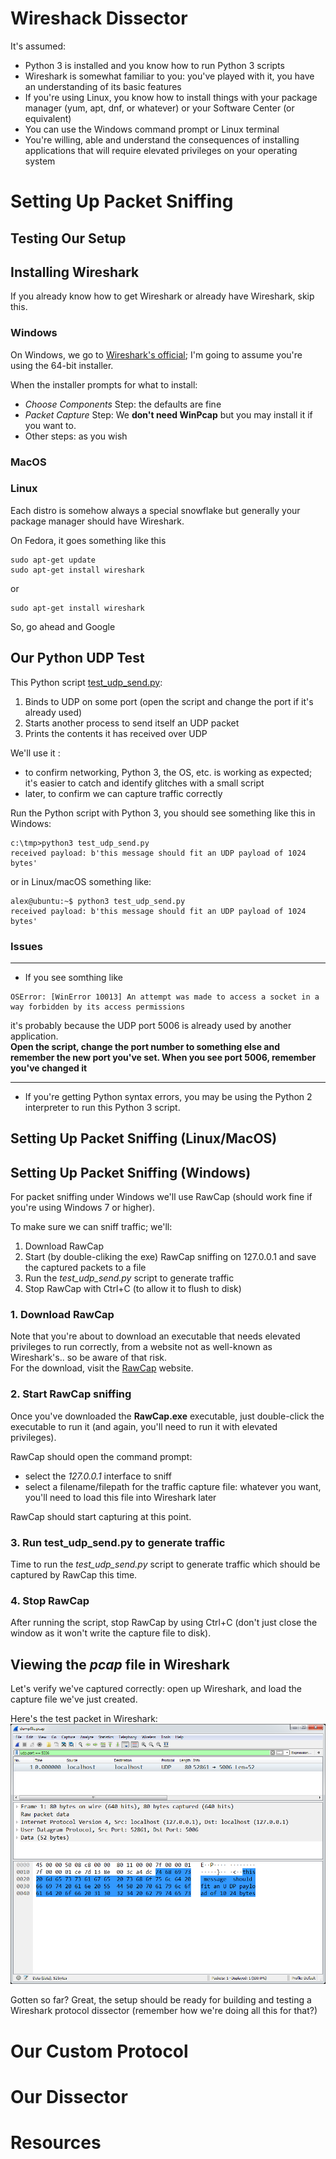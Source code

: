 # Wireshack Dissector



It's assumed:
+ Python 3 is installed and you know how to run Python 3 scripts
+ Wireshark is somewhat familiar to you: you've played with it, you have an understanding of its basic features 
+ If you're using Linux, you know how to install things with your package manager (yum, apt, dnf, or whatever) or your Software Center (or equivalent)
+ You can use the Windows command prompt or Linux terminal
+ You're willing, able and understand the consequences of installing applications that will require elevated privileges on your operating system

# Setting Up Packet Sniffing

## Testing Our Setup

## Installing Wireshark
If you already know how to get Wireshark or already have Wireshark, skip this.

### Windows
On Windows, we go to [Wireshark's official](https://www.wireshark.org/download.html); I'm going to assume you're using the 64-bit installer.

When the installer prompts for what to install:
+ *Choose Components* Step: the defaults are fine
+ *Packet Capture* Step: We **don't need WinPcap** but you may install it if you want to.
+ Other steps: as you wish

### MacOS

### Linux
Each distro is somehow always a special snowflake but generally your package manager should have Wireshark.

On Fedora, it goes something like this
```
sudo apt-get update
sudo apt-get install wireshark
 ```

 or 

 ```
sudo apt-get install wireshark

 ```

So, go ahead and Google



## Our Python UDP Test
This Python script [test_udp_send.py](/assets/dissector/test_udp_send.py]):  
1. Binds to UDP on some port (open the script and change the port if it's already used)
2. Starts another process to send itself an UDP packet
3. Prints the contents it has received over UDP

We'll use it :
+ to confirm networking, Python 3, the OS, etc. is working as expected; it's easier to catch and identify glitches with a small script
+ later, to confirm we can capture traffic correctly

Run the Python script with Python 3, you should see something like this in Windows:

```
c:\tmp>python3 test_udp_send.py  
received payload: b'this message should fit an UDP payload of 1024 bytes' 
```

or in Linux/macOS something like:

```
alex@ubuntu:~$ python3 test_udp_send.py
received payload: b'this message should fit an UDP payload of 1024 bytes'
```
### Issues

---
+ If you see somthing like  
 ```
OSError: [WinError 10013] An attempt was made to access a socket in a way forbidden by its access permissions
```
it's probably because the UDP port 5006 is already used by another application.  
**Open the script, change the port number to something else and remember the new port you've set. When you see port 5006, remember you've changed it**

---
+ If you're getting Python syntax errors, you may be using the Python 2 interpreter to run this Python 3 script.

## Setting Up Packet Sniffing (Linux/MacOS)



## Setting Up Packet Sniffing (Windows)
For packet sniffing under Windows we'll use RawCap (should work fine if you're using Windows 7 or higher).

To make sure we can sniff traffic; we'll:
1. Download RawCap
2. Start (by double-cliking the exe) RawCap sniffing on 127.0.0.1 and save the captured packets to a file
3. Run the *test_udp_send.py* script to generate traffic
4. Stop RawCap with Ctrl+C (to allow it to flush to disk)

### 1. Download RawCap
Note that you're about to download an executable that needs elevated privileges to run correctly, from a website not as well-known as Wireshark's.. so be aware of that risk.  
For the download, visit the [RawCap](http://www.netresec.com/?page=RawCap) website.

### 2. Start RawCap sniffing
Once you've downloaded the **RawCap.exe** executable, just double-click the executable to run it (and again, you'll need to run it with elevated privileges).

RawCap should open the command prompt:
+ select the *127.0.0.1* interface to sniff
+ select a filename/filepath for the traffic capture file: whatever you want, you'll need to load this file into Wireshark later  

RawCap should start capturing at this point.

### 3. Run test_udp_send.py to generate traffic
Time to run the *test_udp_send.py* script to generate traffic which should be captured by RawCap this time.

### 4. Stop RawCap
After running the script, stop RawCap by using Ctrl+C (don't just close the window as it won't write the capture file to disk).

## Viewing the *pcap* file in Wireshark
Let's verify we've captured correctly: open up Wireshark, and load the capture file we've just created.

Here's the test packet in Wireshark:
![wireshark_test_packet.png](/assets/dissector/wireshark_test_packet.png)

Gotten so far? Great, the setup should be ready for building and testing a Wireshark protocol dissector (remember how we're doing all this for that?)



# Our Custom Protocol



# Our Dissector

# Resources


